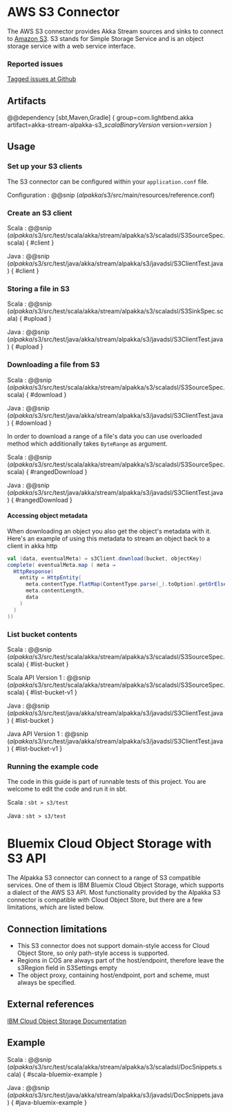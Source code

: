 # AWS S3 Connector

The AWS S3 connector provides Akka Stream sources and sinks to connect to [Amazon S3](https://aws.amazon.com/s3/).
S3 stands for Simple Storage Service and is an object storage service with a web service interface.


### Reported issues

[Tagged issues at Github](https://github.com/akka/alpakka/labels/p%3Aaws-s3)


## Artifacts

@@dependency [sbt,Maven,Gradle] {
  group=com.lightbend.akka
  artifact=akka-stream-alpakka-s3_$scalaBinaryVersion$
  version=$version$
}

## Usage

### Set up your S3 clients

The S3 connector can be configured within your `application.conf` file.

Configuration
: @@snip ($alpakka$/s3/src/main/resources/reference.conf)

### Create an S3 client

Scala
: @@snip ($alpakka$/s3/src/test/scala/akka/stream/alpakka/s3/scaladsl/S3SourceSpec.scala) { #client }

Java
: @@snip ($alpakka$/s3/src/test/java/akka/stream/alpakka/s3/javadsl/S3ClientTest.java) { #client }

### Storing a file in S3

Scala
: @@snip ($alpakka$/s3/src/test/scala/akka/stream/alpakka/s3/scaladsl/S3SinkSpec.scala) { #upload }

Java
: @@snip ($alpakka$/s3/src/test/java/akka/stream/alpakka/s3/javadsl/S3ClientTest.java) { #upload }

### Downloading a file from S3

Scala
: @@snip ($alpakka$/s3/src/test/scala/akka/stream/alpakka/s3/scaladsl/S3SourceSpec.scala) { #download }

Java
: @@snip ($alpakka$/s3/src/test/java/akka/stream/alpakka/s3/javadsl/S3ClientTest.java) { #download }

In order to download a range of a file's data you can use overloaded method which
additionally takes `ByteRange` as argument.

Scala
: @@snip ($alpakka$/s3/src/test/scala/akka/stream/alpakka/s3/scaladsl/S3SourceSpec.scala) { #rangedDownload }

Java
: @@snip ($alpakka$/s3/src/test/java/akka/stream/alpakka/s3/javadsl/S3ClientTest.java) { #rangedDownload }

#### Accessing object metadata

When downloading an object you also get the object's metadata with it. 
Here's an example of using this metadata to stream an object back to a client in akka http

```scala
val (data, eventualMeta) = s3Client.download(bucket, objectKey)
complete( eventualMeta.map ( meta ⇒
  HttpResponse(
    entity = HttpEntity(
      meta.contentType.flatMap(ContentType.parse(_).toOption).getOrElse(`application/octet-stream`),
      meta.contentLength,
      data
    )
  )
))
```

### List bucket contents

Scala
: @@snip ($alpakka$/s3/src/test/scala/akka/stream/alpakka/s3/scaladsl/S3SourceSpec.scala) { #list-bucket }

Scala API Version 1
: @@snip ($alpakka$/s3/src/test/scala/akka/stream/alpakka/s3/scaladsl/S3SourceSpec.scala) { #list-bucket-v1 }

Java
: @@snip ($alpakka$/s3/src/test/java/akka/stream/alpakka/s3/javadsl/S3ClientTest.java) { #list-bucket }

Java API Version 1
: @@snip ($alpakka$/s3/src/test/java/akka/stream/alpakka/s3/javadsl/S3ClientTest.java) { #list-bucket-v1 }


### Running the example code

The code in this guide is part of runnable tests of this project. You are welcome to edit the code and run it in sbt.

Scala
:   ```
    sbt
    > s3/test
    ```

Java
:   ```
    sbt
    > s3/test
    ```

# Bluemix Cloud Object Storage with S3 API

The Alpakka S3 connector can connect to a range of S3 compatible services. One of them is IBM Bluemix Cloud Object Storage, which supports a dialect of the AWS S3 API.
Most functionality provided by the Alpakka S3 connector is compatible with Cloud Object Store, but there are a few limitations, which are listed below.

## Connection limitations

- This S3 connector does not support domain-style access for Cloud Object Store, so only path-style access is supported.
- Regions in COS are always part of the host/endpoint, therefore leave the s3Region field in S3Settings empty
- The object proxy, containing host/endpoint, port and scheme, must always be specified.

## External references

[IBM Cloud Object Storage Documentation](https://ibm-public-cos.github.io/crs-docs/api-reference)

## Example

Scala
: @@snip ($alpakka$/s3/src/test/scala/akka/stream/alpakka/s3/scaladsl/DocSnippets.scala) { #scala-bluemix-example }

Java
: @@snip ($alpakka$/s3/src/test/java/akka/stream/alpakka/s3/javadsl/DocSnippets.java) { #java-bluemix-example }
